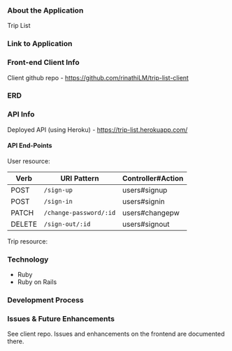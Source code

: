 ### About the Application

Trip List

### Link to Application

### Front-end Client Info

Client github repo - https://github.com/rinathiLM/trip-list-client

### ERD

### API Info

Deployed API (using Heroku) - https://trip-list.herokuapp.com/

#### API End-Points

User resource:

| Verb   | URI Pattern            | Controller#Action |
|--------|------------------------|-------------------|
| POST   | `/sign-up`             | users#signup      |
| POST   | `/sign-in`             | users#signin      |
| PATCH  | `/change-password/:id` | users#changepw    |
| DELETE | `/sign-out/:id`        | users#signout     |

Trip resource:

### Technology

- Ruby
- Ruby on Rails

### Development Process

### Issues & Future Enhancements

See client repo. Issues and enhancements on the frontend are documented there.
